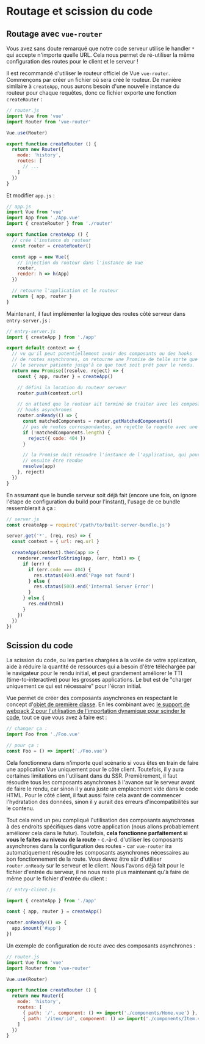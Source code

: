 # Routage et scission du code

## Routage avec `vue-router`

Vous avez sans doute remarqué que notre code serveur utilise le handler `*` qui accepte n'importe quelle URL. Cela nous permet de ré-utiliser la même configuration des routes pour le client et le serveur !

Il est recommandé d'utiliser le routeur officiel de Vue `vue-router`. Commençons par créer un fichier où sera créé le routeur. De manière similaire à `createApp`, nous aurons besoin d'une nouvelle instance du routeur pour chaque requêtes, donc ce fichier exporte une fonction `createRouter` :

``` js
// router.js
import Vue from 'vue'
import Router from 'vue-router'

Vue.use(Router)

export function createRouter () {
  return new Router({
    mode: 'history',
    routes: [
      // ...
    ]
  })
}
```

Et modifier `app.js` : 

``` js
// app.js
import Vue from 'vue'
import App from './App.vue'
import { createRouter } from './router'

export function createApp () {
  // crée l'instance du routeur 
  const router = createRouter()

  const app = new Vue({
    // injection du routeur dans l'instance de Vue
    router,
    render: h => h(App)
  })

  // retourne l'application et le routeur 
  return { app, router }
}
```

Maintenant, il faut implémenter la logique des routes côté serveur dans `entry-server.js` :

``` js
// entry-server.js
import { createApp } from './app'

export default context => {
  // vu qu'il peut potentiellement avoir des composants ou des hooks
  // de routes asynchrones, on retourne une Promise de telle sorte que
  // le serveur patiente jusqu'à ce que tout soit prêt pour le rendu.
  return new Promise((resolve, reject) => {
    const { app, router } = createApp()

    // défini la location du routeur serveur
    router.push(context.url)

    // on attend que le routeur ait terminé de traiter avec les composants et 
    // hooks asynchrones    
    router.onReady(() => {
      const matchedComponents = router.getMatchedComponents()
      // pas de routes correspondantes, on rejette la requête avec une 404
      if (!matchedComponents.length) {
        reject({ code: 404 })
      }

      // la Promise doit résoudre l'instance de l'application, qui pourra 
      // ensuite être rendue
      resolve(app)
    }, reject)
  })
}
```

En assumant que le bundle serveur soit déjà fait (encore une fois, on ignore l'étape de configuration du build pour l'instant), l'usage de ce bundle ressemblerait à ça :


``` js
// server.js
const createApp = require('/path/to/built-server-bundle.js')

server.get('*', (req, res) => {
  const context = { url: req.url }

  createApp(context).then(app => {
    renderer.renderToString(app, (err, html) => {
      if (err) {
        if (err.code === 404) {
          res.status(404).end('Page not found')
        } else {
          res.status(500).end('Internal Server Error')
        }
      } else {
        res.end(html)
      }
    })
  })
})
```

## Scission du code

La scission du code, ou les parties chargées à la volée de votre application, aide à réduire la quantité de ressources qui a besoin d'être téléchargée par le navigateur pour le rendu initial, et peut grandement améliorer le TTI (time-to-interactive) pour les grosses applications. Le but est de "charger uniquement ce qui est nécessaire" pour l'écran initial.

Vue permet de créer des composants asynchrones en respectant le concept d'[objet de première classe](https://fr.wikipedia.org/wiki/Objet_de_premi%C3%A8re_classe). En les combinant avec [le support de webpack 2 pour l'utilisation de l'importation dynamique pour scinder le code](https://webpack.js.org/guides/code-splitting-async/), tout ce que vous avez à faire est :

``` js
// changer ça :
import Foo from './Foo.vue'

// pour ça :
const Foo = () => import('./Foo.vue')
```

Cela fonctionnera dans n'importe quel scénario si vous êtes en train de faire une application Vue uniquement pour le côté client. Toutefois, il y aura certaines limitations en l'utilisant dans du SSR. Premièrement, il faut résoudre tous les composants asynchrones à l'avance sur le serveur avant de faire le rendu, car sinon il y aura juste un emplacement vide dans le code HTML. Pour le côté client, il faut aussi faire cela avant de commencer l'hydratation des données, sinon il y aurait des erreurs d'incompatibilités sur le contenu.

Tout cela rend un peu compliqué l'utilisation des composants asynchrones à des endroits spécifiques dans votre application (nous allons probablement améliorer cela dans le futur). Toutefois, **cela fonctionne parfaitement si vous le faites au niveau de la route** - c.-à-d. d'utiliser les composants asynchrones dans la configuration des routes - car `vue-router` ira automatiquement résoudre les composants asynchrones nécessaires au bon fonctionnement de la route. Vous devez être sûr d'utiliser `router.onReady` sur le serveur et le client. Nous l'avons déjà fait pour le fichier d'entrée du serveur, il ne nous reste plus maintenant qu'à faire de même pour le fichier d'entrée du client :

``` js
// entry-client.js

import { createApp } from './app'

const { app, router } = createApp()

router.onReady(() => {
  app.$mount('#app')
})
```

Un exemple de configuration de route avec des composants asynchrones :

``` js
// router.js
import Vue from 'vue'
import Router from 'vue-router'

Vue.use(Router)

export function createRouter () {
  return new Router({
    mode: 'history',
    routes: [
      { path: '/', component: () => import('./components/Home.vue') },
      { path: '/item/:id', component: () => import('./components/Item.vue') }
    ]
  })
}
```
